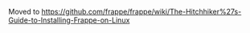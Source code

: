 Moved to https://github.com/frappe/frappe/wiki/The-Hitchhiker%27s-Guide-to-Installing-Frappe-on-Linux